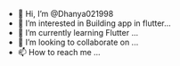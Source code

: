 - 👋 Hi, I’m @Dhanya021998
- 👀 I’m interested in Building app in flutter...
- 🌱 I’m currently learning Flutter ...
- 💞️ I’m looking to collaborate on ...
- 📫 How to reach me ...

<!---
Dhanya021998/Dhanya021998 is a ✨ special ✨ repository because its `README.md` (this file) appears on your GitHub profile.
You can click the Preview link to take a look at your changes.
--->
